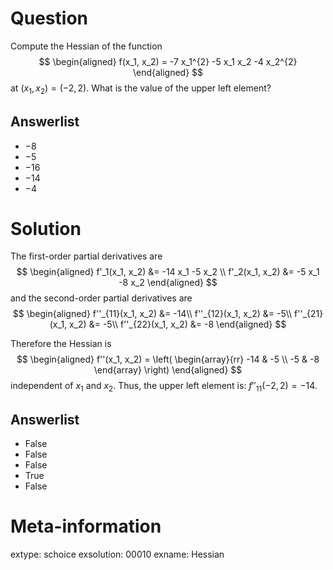 

Question
========
Compute the Hessian of the function
$$
\begin{aligned}
  f(x_1, x_2) = -7 x_1^{2}  -5  x_1  x_2  -4  x_2^{2}
\end{aligned}
$$
at $(x_1, x_2) = (-2, 2)$.
What is the value of the upper left element?

Answerlist
----------
* $-8$
* $-5$
* $-16$
* $-14$
* $-4$

Solution
========
The first-order partial derivatives are 
$$
\begin{aligned}
  f'_1(x_1, x_2) &= -14 x_1  -5 x_2  \\
  f'_2(x_1, x_2) &= -5 x_1  -8 x_2
\end{aligned}
$$
and the second-order partial derivatives are
$$
\begin{aligned}
  f''_{11}(x_1, x_2) &= -14\\
  f''_{12}(x_1, x_2) &= -5\\
  f''_{21}(x_1, x_2) &= -5\\
  f''_{22}(x_1, x_2) &= -8
\end{aligned}
$$

Therefore the Hessian is
$$
\begin{aligned}
  f''(x_1, x_2) = \left( \begin{array}{rr} -14 &  -5 \\  -5 &  -8 \end{array} \right)
\end{aligned}
$$
independent of $x_1$ and $x_2$. Thus, the upper left element is:
$f''_{11}(-2, 2) = -14$.


Answerlist
----------
* False
* False
* False
* True
* False

Meta-information
================
extype: schoice
exsolution: 00010
exname: Hessian
